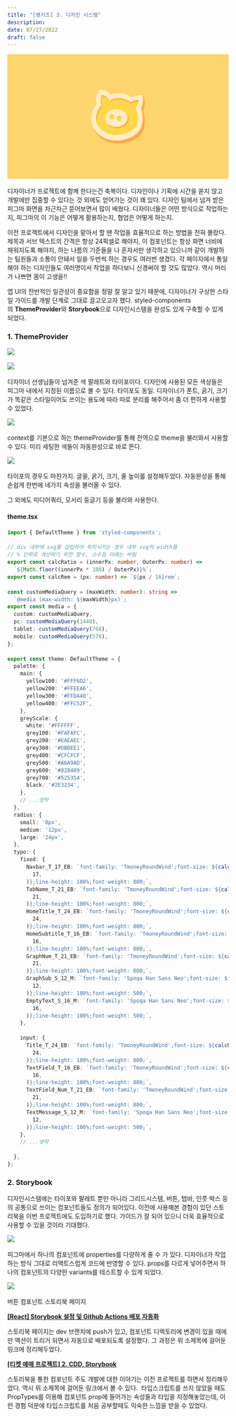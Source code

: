 ```yaml
---
title: "[뱅키즈] 3. 디자인 시스템"
description:
date: 07/27/2022
draft: false
---
```

![](assets/Pasted%20image%2020250928235447.png)

디자이너가 프로젝트에 함께 한다는건 축복이다. 디자인이나 기획에 시간을 쏟지 않고 개발에만 집중할 수 있다는 것 외에도 얻어가는 것이 꽤 있다. 디자인 팀에서 넘겨 받은 피그마 화면을 차근차근 뜯어보면서 많이 배웠다. 디자이너들은 어떤 방식으로 작업하는지, 피그마의 이 기능은 어떻게 활용하는지, 협업은 어떻게 하는지.  
  
이전 프로젝트에서 디자인을 맡아서 할 땐 작업을 효율적으로 하는 방법을 전혀 몰랐다. 제목과 서브 텍스트의 간격은 항상 24픽셀로 해야지, 이 컴포넌트는 항상 화면 너비에 채워지도록 해야지, 하는 나름의 기준들을 나 혼자서만 생각하고 있으니까 같이 개발하는 팀원들과 소통이 안돼서 일을 두번씩 하는 경우도 여러번 생겼다. 각 페이지에서 통일해야 하는 디자인들도 여러명이서 작업을 하다보니 신경써야 할 것도 많았다. 역시 머리가 나쁘면 몸이 고생을!!  
  
앱 UI의 전반적인 일관성이 중요함을 정말 잘 알고 있기 때문에, 디자이너가 구상한 스타일 가이드를 개발 단계로 그대로 끌고오고자 했다. styled-components의 **ThemeProvider**와 **Storybook**으로 디자인시스템을 완성도 있게 구축할 수 있게 되었다.

### 1. ThemeProvider

![](https://blog.kakaocdn.net/dna/bBcXcd/btrIfRMPX0x/AAAAAAAAAAAAAAAAAAAAAHNM2zTfwAcJJiJSGrjoYIQvtBMD6X46tYKeg-mXSTAN/img.png?credential=yqXZFxpELC7KVnFOS48ylbz2pIh7yKj8&expires=1759244399&allow_ip=&allow_referer=&signature=6qP1o0Ip00HhI2ry%2B1ZylYHqPvQ%3D)

![](https://blog.kakaocdn.net/dna/cMGC7i/btrH49VUgFF/AAAAAAAAAAAAAAAAAAAAAMpbrWvL1yZ8H_JetL_A81dpMJ6-xcqBqp0C1VUkO3VM/img.png?credential=yqXZFxpELC7KVnFOS48ylbz2pIh7yKj8&expires=1759244399&allow_ip=&allow_referer=&signature=Vzr%2B0DDkw3GQcPBLhxZYaIe6u7s%3D)

디자이너 선생님들이 넘겨준 색 팔레트와 타이포이다. 디자인에 사용된 모든 색상들은 피그마 내에서 지정된 이름으로 볼 수 있다. 타이포도 동일. 디자이너가 폰트, 굵기, 크기가 똑같은 스타일이어도 쓰이는 용도에 따라 따로 분리를 해주어서 좀 더 편하게 사용할 수 있었다.  
  

![](https://blog.kakaocdn.net/dna/nrSAD/btrIkpbYPcP/AAAAAAAAAAAAAAAAAAAAABdeHGITBfvPsjXj9arnuVRGQ3CFUROdo8m7-yQcjAWP/img.png?credential=yqXZFxpELC7KVnFOS48ylbz2pIh7yKj8&expires=1759244399&allow_ip=&allow_referer=&signature=HWLepPD9lcCfsAAWcenbub7mauc%3D)

context를 기본으로 하는 themeProvider를 통해 전역으로 theme을 불러와서 사용할 수 있다. 미리 세팅한 색들이 자동완성으로 바로 뜬다.

![](https://blog.kakaocdn.net/dna/bIkNIf/btrImccau6f/AAAAAAAAAAAAAAAAAAAAAEQe70ArBLbBePoU2p1fn7KVum_31Dt2EoyOGhXQnWgM/img.png?credential=yqXZFxpELC7KVnFOS48ylbz2pIh7yKj8&expires=1759244399&allow_ip=&allow_referer=&signature=l0O8TskDISxEsi2P3cjWsAX96kc%3D)

타이포의 경우도 마찬가지. 글꼴, 굵기, 크기, 줄 높이를 설정해두었다. 자동완성을 통해 손쉽게 한번에 네가지 속성을 불러올 수 있다.

그 외에도 미디어쿼리, 모서리 둥글기 등을 불러와 사용한다.

#### theme.tsx

```typescript
import { DefaultTheme } from 'styled-components';

// div 내부에 svg를 삽입하여 위치시키는 경우 내부 svg의 width를
// % 단위로 계산하기 위한 함수, 소수점 아래는 버림
export const calcRatio = (innerPx: number, OuterPx: number) =>
  `${Math.floor((innerPx * 100) / OuterPx)}%`;
export const calcRem = (px: number) => `${px / 16}rem`;

const customMediaQuery = (maxWidth: number): string =>
  `@media (max-width: ${maxWidth}px)`;
export const media = {
  custom: customMediaQuery,
  pc: customMediaQuery(1440),
  tablet: customMediaQuery(768),
  mobile: customMediaQuery(576),
};

export const theme: DefaultTheme = {
  palette: {
    main: {
      yellow100: '#FFF6D2',
      yellow200: '#FFEEA6',
      yellow300: '#FFDA40',
      yellow400: '#FFC52F',
    },
    greyScale: {
      white: '#FFFFFF',
      grey100: '#FAFAFC',
      grey200: '#EAEAEC',
      grey300: '#DBDEE1',
      grey400: '#CFCFCF',
      grey500: '#A6A9AD',
      grey600: '#828489',
      grey700: '#525354',
      black: '#2E3234',
    },
    // ...생략
  },
  radius: {
    small: '8px',
    medium: '12px',
    large: '24px',
  },
  typo: {
    fixed: {
      Navbar_T_17_EB: `font-family: 'TmoneyRoundWind';font-size: ${calcRem(
        17,
      )};line-height: 100%;font-weight: 800;`,
      TabName_T_21_EB: `font-family: 'TmoneyRoundWind';font-size: ${calcRem(
        21,
      )};line-height: 100%;font-weight: 800;`,
      HomeTitle_T_24_EB: `font-family: 'TmoneyRoundWind';font-size: ${calcRem(
        24,
      )};line-height: 100%;font-weight: 800;`,
      HomeSubtitle_T_16_EB: `font-family: 'TmoneyRoundWind';font-size: ${calcRem(
        16,
      )};line-height: 100%;font-weight: 800;`,
      GraphNum_T_21_EB: `font-family: 'TmoneyRoundWind';font-size: ${calcRem(
        21,
      )};line-height: 100%;font-weight: 800;`,
      GraphSub_S_12_M: `font-family: 'Spoqa Han Sans Neo';font-size: ${calcRem(
        12,
      )};line-height: 100%;font-weight: 500;`,
      EmptyText_S_16_M: `font-family: 'Spoqa Han Sans Neo';font-size: ${calcRem(
        16,
      )};line-height: 100%;font-weight: 500;`,
    },

    input: {
      Title_T_24_EB: `font-family: 'TmoneyRoundWind';font-size: ${calcRem(
        24,
      )};line-height: 100%;font-weight: 800;`,
      TextField_T_16_EB: `font-family: 'TmoneyRoundWind';font-size: ${calcRem(
        16,
      )};line-height: 100%;font-weight: 800;`,
      TextField_Num_T_21_EB: `font-family: 'TmoneyRoundWind';font-size: ${calcRem(
        21,
      )};line-height: 100%;font-weight: 800;`,
      TextMessage_S_12_M: `font-family: 'Spoqa Han Sans Neo';font-size: ${calcRem(
        12,
      )};line-height: 100%;font-weight: 500;`,
    },
    // ...생략
    
  },
};
```

### 2. Storybook

디자인시스템에는 타이포와 팔레트 뿐만 아니라 그리드시스템, 버튼, 탭바, 인풋 박스 등의 공통으로 쓰이는 컴포넌트들도 정의가 되어있다. 이전에 사용해본 경험이 있던 스토리북을 이번 프로젝트에도 도입하기로 했다. 가이드가 잘 되어 있으니 더욱 효율적으로 사용할 수 있을 것이라 기대했다.

![](https://blog.kakaocdn.net/dna/cYf0Oo/btrIjLsQHtq/AAAAAAAAAAAAAAAAAAAAAGAWnJSsfRZqUO23vXW1DQtuBUSbkKxssLaSHxkuCE0h/img.png?credential=yqXZFxpELC7KVnFOS48ylbz2pIh7yKj8&expires=1759244399&allow_ip=&allow_referer=&signature=RxIHdDMaTl9%2FmR%2BZdfCp9clwORo%3D)

피그마에서 하나의 컴포넌트에 properties를 다양하게 줄 수 가 있다. 디자이너가 작업하는 방식 그대로 리액트스럽게 코드에 반영할 수 있다. props를 다르게 넣어주면서 하나의 컴포넌트의 다양한 variants를 테스트할 수 있게 되었다. 

![](https://blog.kakaocdn.net/dna/n8VgR/btrImP9qthD/AAAAAAAAAAAAAAAAAAAAAPODyydDwrL1eUJ2ylXwalNU0Tymmj4-S_g3523RXJu3/img.png?credential=yqXZFxpELC7KVnFOS48ylbz2pIh7yKj8&expires=1759244399&allow_ip=&allow_referer=&signature=FcJD4oZNywH2yVUuuZmrINIfvso%3D)

버튼 컴포넌트 스토리북 페이지

[**[React] Storybook 설정 및 Github Actions 배포 자동화**](https://9yujin.tistory.com/46?category=1013884)

스토리북 페이지는 dev 브랜치에 push가 있고, 컴포넌트 디렉토리에 변경이 있을 때에만 액션이 트리거 되면서 자동으로 배포되도록 설정했다. 그 과정은 위 소제목에 걸어둔 링크에 정리해두었다.

**[[티켓 예매 프로젝트] 2. CDD, Storybook](https://9yujin.tistory.com/25?category=1025360)**

스토리북을 통한 컴포넌트 주도 개발에 대한 이야기는 이전 프로젝트를 하면서 정리해두었다. 역시 위 소제목에 걸어둔 링크에서 볼 수 있다.  타입스크립트를 쓰지 않았을 때도 PropTypes를 이용해 컴포넌트 prop에 들어가는 속성들과 타입을 지정해놓았는데, 이런 경험 덕분에 타입스크립트를 처음 공부할때도 익숙한 느낌을 받을 수 있었다.